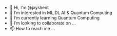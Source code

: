 - 👋 Hi, I’m @jayshent
- 👀 I’m interested in ML,DL AI & Quantum Computing
- 🌱 I’m currently learning Quantum Computing
- 💞️ I’m looking to collaborate on ...
- 📫 How to reach me ...

<!---
jayshent/jayshent is a ✨ special ✨ repository because its `README.md` (this file) appears on your GitHub profile.
You can click the Preview link to take a look at your changes.
--->
